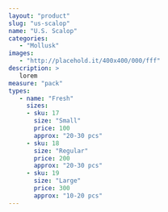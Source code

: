 ```yaml
---
layout: "product"
slug: "us-scalop"
name: "U.S. Scalop"
categories:
   - "Mollusk"
images:
   - "http://placehold.it/400x400/000/fff"
description: >
   lorem
measure: "pack"
types: 
   - name: "Fresh"
     sizes: 
     - sku: 17
       size: "Small"
       price: 100
       approx: "20-30 pcs"
     - sku: 18
       size: "Regular"
       price: 200
       approx: "20-30 pcs"
     - sku: 19
       size: "Large"
       price: 300
       approx: "10-20 pcs"
---
```

